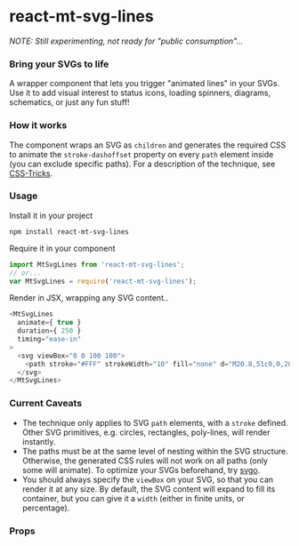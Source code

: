react-mt-svg-lines
==================

*NOTE: Still experimenting, not ready for "public consumption"...*

### Bring your SVGs to life
A wrapper component that lets you trigger "animated lines" in your SVGs. Use it to add visual interest to status icons, loading spinners, diagrams, schematics, or just any fun stuff!

### How it works
The component wraps an SVG as `children` and generates the required CSS to animate the `stroke-dashoffset` property on every `path` element inside (you can exclude specific paths). For a description of the technique, see [CSS-Tricks](https://css-tricks.com/svg-line-animation-works/).

### Usage
Install it in your project
```
npm install react-mt-svg-lines
```

Require it in your component
```js
import MtSvgLines from 'react-mt-svg-lines';
// or...
var MtSvgLines = require('react-mt-svg-lines');
```

Render in JSX, wrapping any SVG content..
```js
<MtSvgLines
  animate={ true }
  duration={ 250 }
  timing="ease-in"
>
  <svg viewBox="0 0 100 100">
    <path stroke="#FFF" strokeWidth="10" fill="none" d="M20.8,51c0,0,20.8,18.2,21.5,18.2c0.6,0,33.3-38.5,33.3-38.5"/>
  </svg>
</MtSvgLines>
```

### Current Caveats
* The technique only applies to SVG `path` elements, with a `stroke` defined. Other SVG primitives, e.g. circles, rectangles, poly-lines, will render instantly.
* The paths must be at the same level of nesting within the SVG structure. Otherwise, the generated CSS rules will not work on all paths (only some will animate). To optimize your SVGs beforehand, try [svgo](https://github.com/svg/svgo).
* You should always specify the `viewBox` on your SVG, so that you can render it at any size. By default, the SVG content will expand to fill its container, but you can give it a `width` (either in finite units, or percentage).

### Props

